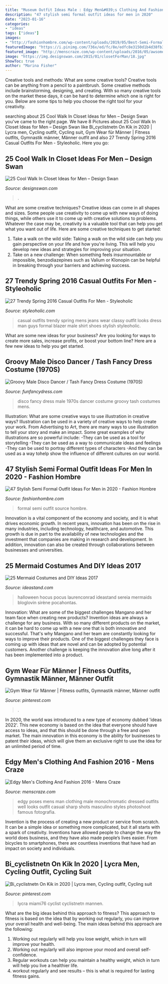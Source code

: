 ```yaml
---
title: "Museum Outfit Ideas Male : Edgy Men&#039;s Clothing And Fashion 2016"
description: "47 stylish semi formal outfit ideas for men in 2020"
date: "2023-01-16"
categories:
- "ideas"
tags: ["ideas"]
images:
- "http://fashionhombre.com/wp-content/uploads/2019/05/Best-Semi-Formal-Outfit-Ideas-For-Men-8.jpg"
featuredImage: "https://i.pinimg.com/736x/ed/fc/8e/edfc8e3150d1b4d38fb31bc60c67a363.jpg"
featured_image: "http://menscraze.com/wp-content/uploads/2016/05/awsome-edgy-mens-fashion-1.jpg"
image: "https://img.designswan.com/2015/01/closetForMan/18.jpg"
ShowToc: true
author: "Marina Fisher"
---
```



Creative tools and methods: What are some creative tools?
Creative tools can be anything from a pencil to a paintbrush. Some creative methods include brainstorming, designing, and creating. With so many creative tools on the market these days, it can be hard to determine which one is right for you. Below are some tips to help you choose the right tool for your creativity.

	

		
searching about 25 Cool Walk In Closet Ideas for Men – Design Swan you've came to the right page. We have 8 Pictures about 25 Cool Walk In Closet Ideas for Men – Design Swan like Bi_cyclistnetn On Kik in 2020 | Lycra men, Cycling outfit, Cycling suit, Gym Wear für Männer | Fitness outfits, Gymnastik männer, Männer outfit and also 27 Trendy Spring 2016 Casual Outfits For Men - Styleoholic. Here you go:
		
    
## 25 Cool Walk In Closet Ideas For Men – Design Swan

<img loading=lazy src="https://img.designswan.com/2015/01/closetForMan/18.jpg" onerror="this.onerror=null;this.src='https://tse3.mm.bing.net/th?id=OIP.GeIXBPoIFOxSd3qp1rBb0QHaFh&amp;pid=15.1';" alt="25 Cool Walk In Closet Ideas for Men – Design Swan">

_Source: designswan.com_

>. 

	

What are some creative techniques?
Creative ideas can come in all shapes and sizes. Some people use creativity to come up with new ways of doing things, while others use it to come up with creative solutions to problems. Whatever the case may be, creativity is a valuable tool that can help you get what you want out of life. Here are some creative techniques to get started: 
1. Take a walk on the wild side: Taking a walk on the wild side can help you gain perspective on your life and how you're living. This will help you develop new ideas and strategies for improving your situation. 
2. Take on a new challenge: When something feels insurmountable or impossible, benzodiazepines such as Valium or Klonopin can be helpful in breaking through your barriers and achieving success.

    
## 27 Trendy Spring 2016 Casual Outfits For Men - Styleoholic

<img loading=lazy src="http://i.styleoholic.com/2016/02/trendy-spring-2016-casual-outfits-for-men-6.jpg" onerror="this.onerror=null;this.src='https://tse1.mm.bing.net/th?id=OIP.94bAYX-S8m9iLznvBpaMwQHaLG&amp;pid=15.1';" alt="27 Trendy Spring 2016 Casual Outfits For Men - Styleoholic">

_Source: styleoholic.com_

>casual outfits trendy spring mens jeans wear classy outfit looks dress man guys formal blazer male shirt shoes stylish styleoholic. 

	

What are some new ideas for your business?
Are you looking for ways to create more sales, increase profits, or boost your bottom line? Here are a few new ideas to help you get started.

    
## Groovy Male Disco Dancer / Tash Fancy Dress Costume (1970S)

<img loading=lazy src="https://www.funfancydress.com/media/catalog/product/cache/1/image/1200x/040ec09b1e35df139433887a97daa66f/F/U/FUN2673.jpg" onerror="this.onerror=null;this.src='https://tse1.mm.bing.net/th?id=OIP.np3DTcuhZfYDy4_o4P9WBAHaR9&amp;pid=15.1';" alt="Groovy Male Disco Dancer / Tash Fancy Dress Costume (1970S)">

_Source: funfancydress.com_

>disco fancy dress male 1970s dancer costume groovy tash costumes mens. 

	

Illustration: What are some creative ways to use illustration in creative ways?
Illustration can be used in a variety of creative ways to help create your work. From Advertising to Art, there are many ways to use illustration to tell your story and make an impact. Some great examples of why illustrations are so powerful include: 
-They can be used as a tool for storytelling 
-They can be used as a way to communicate ideas and feelings 
-They can be used to portray different types of characters 
-And they can be used as a way tohelp show the influence of different cultures on our world.

    
## 47 Stylish Semi Formal Outfit Ideas For Men In 2020 - Fashion Hombre

<img loading=lazy src="http://fashionhombre.com/wp-content/uploads/2019/05/Best-Semi-Formal-Outfit-Ideas-For-Men-8.jpg" onerror="this.onerror=null;this.src='https://tse1.mm.bing.net/th?id=OIP.MtX-L6XDZx657Y6zhBr1kwHaLH&amp;pid=15.1';" alt="47 Stylish Semi Formal Outfit Ideas For Men in 2020 - Fashion Hombre">

_Source: fashionhombre.com_

>formal semi outfit source hombre. 

	

Innovation is a vital component of the economy and society, and it is what drives economic growth. In recent years, innovation has been on the rise in many industries, including technology, healthcare, and automotive. This growth is due in part to the availability of new technologies and the investment that companies are making in research and development. In addition, innovation can also be created through collaborations between businesses and universities.

    
## 25 Mermaid Costumes And DIY Ideas 2017

<img loading=lazy src="https://ideastand.com/wp-content/uploads/2017/09/mermaid-costume-diy/4-mermaid-costume-diy-ideas-tutorials.jpg" onerror="this.onerror=null;this.src='https://tse4.mm.bing.net/th?id=OIP.8AW6BWy6SG_sET6BszO-3AHaK6&amp;pid=15.1';" alt="25 Mermaid Costumes and DIY Ideas 2017">

_Source: ideastand.com_

>halloween hocus pocus laurenconrad ideastand sereia mermaids bloglovin sirène pocahontas. 

	

Innovation: What are some of the biggest challenges Mangano and her team face when creating new products?
Invention ideas are always a challenge for any business. With so many different products on the market, it can be hard to come up with a new one that is both innovative and successful. That's why Mangano and her team are constantly looking for ways to improve their products. One of the biggest challenges they face is coming up with ideas that are novel and can be adopted by potential customers. Another challenge is keeping the innovation alive long after it has been implemented into a product.

    
## Gym Wear Für Männer | Fitness Outfits, Gymnastik Männer, Männer Outfit

<img loading=lazy src="https://i.pinimg.com/736x/88/9a/c7/889ac797151c2e233a75a4486e51de2e.jpg" onerror="this.onerror=null;this.src='https://tse3.mm.bing.net/th?id=OIP.mA9NVuvBZWnWLOIC0_-QywHaLZ&amp;pid=15.1';" alt="Gym Wear für Männer | Fitness outfits, Gymnastik männer, Männer outfit">

_Source: pinterest.com_

>. 

	

In 2020, the world was introduced to a new type of economy dubbed 'ideas 2022'. This new economy is based on the idea that everyone should have access to ideas, and that this should be done through a free and open market. The main innovation in this economy is the ability for businesses to patent their ideas, which will give them an exclusive right to use the idea for an unlimited period of time.

    
## Edgy Men&#039;s Clothing And Fashion 2016 - Mens Craze

<img loading=lazy src="http://menscraze.com/wp-content/uploads/2016/05/awsome-edgy-mens-fashion-1.jpg" onerror="this.onerror=null;this.src='https://tse1.mm.bing.net/th?id=OIP.G1TJEKHqqVRmJthJwFIu6QHaLG&amp;pid=15.1';" alt="Edgy Men&#039;s Clothing And Fashion 2016 - Mens Craze">

_Source: menscraze.com_

>edgy poses mens man clothing male monochromatic dressed outfits well looks outfit casual sharp shots masculino styles photoshoot famous fotografia. 

	

Invention is the process of creating a new product or service from scratch. It can be a simple idea or something more complicated, but it all starts with a spark of creativity. Inventions have allowed people to change the way the world does business, and they have also made people’s lives easier. From bicycles to smartphones, there are countless inventions that have had an impact on society and individuals.

    
## Bi_cyclistnetn On Kik In 2020 | Lycra Men, Cycling Outfit, Cycling Suit

<img loading=lazy src="https://i.pinimg.com/736x/ed/fc/8e/edfc8e3150d1b4d38fb31bc60c67a363.jpg" onerror="this.onerror=null;this.src='https://tse3.mm.bing.net/th?id=OIP.lcTfT66QelL_u5CumLUm9wHaOZ&amp;pid=15.1';" alt="Bi_cyclistnetn On Kik in 2020 | Lycra men, Cycling outfit, Cycling suit">

_Source: pinterest.com_

>lycra miami76 cyclist cyclistnetn mannen. 

	

What are the big ideas behind this approach to fitness?
This approach to fitness is based on the idea that by working out regularly, you can improve your overall health and well-being. The main ideas behind this approach are the following: 
1) Working out regularly will help you lose weight, which in turn will improve your health. 
2) Working out regularly will also improve your mood and overall self-confidence. 
3) Regular workouts can help you maintain a healthy weight, which in turn will help you live a healthier life. 
4) workout regularly and see results – this is what is required for lasting fitness gains.

